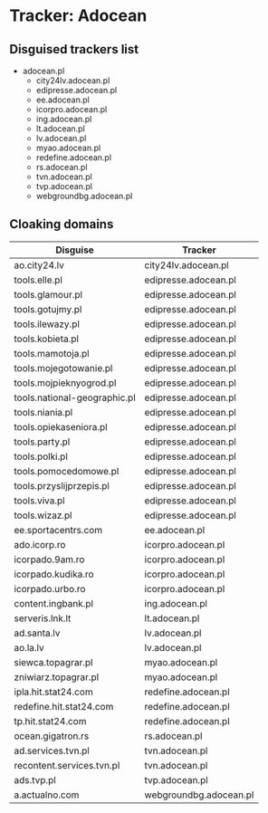 # Tracker: Adocean

## Disguised trackers list

* adocean.pl
    * city24lv.adocean.pl
    * edipresse.adocean.pl
    * ee.adocean.pl
    * icorpro.adocean.pl
    * ing.adocean.pl
    * lt.adocean.pl
    * lv.adocean.pl
    * myao.adocean.pl
    * redefine.adocean.pl
    * rs.adocean.pl
    * tvn.adocean.pl
    * tvp.adocean.pl
    * webgroundbg.adocean.pl

## Cloaking domains

| Disguise | Tracker |
| ---- | ---- |
| ao.city24.lv | city24lv.adocean.pl |
| tools.elle.pl | edipresse.adocean.pl |
| tools.glamour.pl | edipresse.adocean.pl |
| tools.gotujmy.pl | edipresse.adocean.pl |
| tools.ilewazy.pl | edipresse.adocean.pl |
| tools.kobieta.pl | edipresse.adocean.pl |
| tools.mamotoja.pl | edipresse.adocean.pl |
| tools.mojegotowanie.pl | edipresse.adocean.pl |
| tools.mojpieknyogrod.pl | edipresse.adocean.pl |
| tools.national-geographic.pl | edipresse.adocean.pl |
| tools.niania.pl | edipresse.adocean.pl |
| tools.opiekaseniora.pl | edipresse.adocean.pl |
| tools.party.pl | edipresse.adocean.pl |
| tools.polki.pl | edipresse.adocean.pl |
| tools.pomocedomowe.pl | edipresse.adocean.pl |
| tools.przyslijprzepis.pl | edipresse.adocean.pl |
| tools.viva.pl | edipresse.adocean.pl |
| tools.wizaz.pl | edipresse.adocean.pl |
| ee.sportacentrs.com | ee.adocean.pl |
| ado.icorp.ro | icorpro.adocean.pl |
| icorpado.9am.ro | icorpro.adocean.pl |
| icorpado.kudika.ro | icorpro.adocean.pl |
| icorpado.urbo.ro | icorpro.adocean.pl |
| content.ingbank.pl | ing.adocean.pl |
| serveris.lnk.lt | lt.adocean.pl |
| ad.santa.lv | lv.adocean.pl |
| ao.la.lv | lv.adocean.pl |
| siewca.topagrar.pl | myao.adocean.pl |
| zniwiarz.topagrar.pl | myao.adocean.pl |
| ipla.hit.stat24.com | redefine.adocean.pl |
| redefine.hit.stat24.com | redefine.adocean.pl |
| tp.hit.stat24.com | redefine.adocean.pl |
| ocean.gigatron.rs | rs.adocean.pl |
| ad.services.tvn.pl | tvn.adocean.pl |
| recontent.services.tvn.pl | tvn.adocean.pl |
| ads.tvp.pl | tvp.adocean.pl |
| a.actualno.com | webgroundbg.adocean.pl |